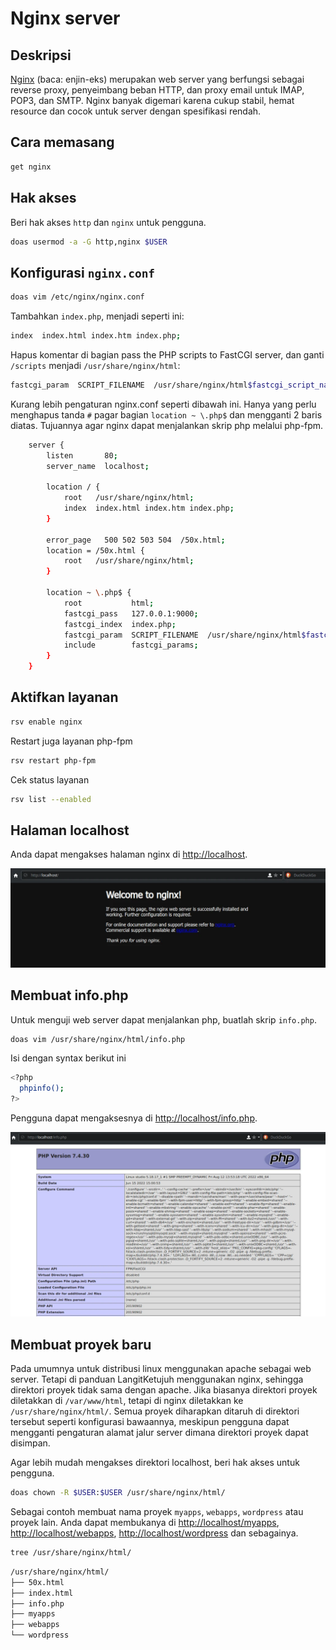 # Nginx server

## Deskripsi

[Nginx] (baca: enjin-eks) merupakan web server yang berfungsi sebagai reverse proxy, penyeimbang beban HTTP, dan proxy email untuk IMAP, POP3, dan SMTP. Nginx banyak digemari karena cukup stabil, hemat resource dan cocok untuk server dengan spesifikasi rendah.

## Cara memasang

```sh
get nginx
```

## Hak akses

Beri hak akses `http` dan `nginx` untuk pengguna.

```sh
doas usermod -a -G http,nginx $USER
```

## Konfigurasi `nginx.conf`

```sh
doas vim /etc/nginx/nginx.conf
```

Tambahkan `index.php`, menjadi seperti ini:

```sh
index  index.html index.htm index.php;
```

Hapus komentar di bagian pass the PHP scripts to FastCGI server, dan ganti `/scripts` menjadi `/usr/share/nginx/html`:

```sh
fastcgi_param  SCRIPT_FILENAME  /usr/share/nginx/html$fastcgi_script_name;
```

Kurang lebih pengaturan nginx.conf seperti dibawah ini. Hanya yang perlu menghapus tanda `#` pagar bagian `location ~ \.php$` dan mengganti 2 baris diatas. Tujuannya agar nginx dapat menjalankan skrip php melalui php-fpm.

```sh
    server {
        listen       80;
        server_name  localhost;

        location / {
            root   /usr/share/nginx/html;
            index  index.html index.htm index.php;
        }

        error_page   500 502 503 504  /50x.html;
        location = /50x.html {
            root   /usr/share/nginx/html;
        }

        location ~ \.php$ {
            root           html;
            fastcgi_pass   127.0.0.1:9000;
            fastcgi_index  index.php;
            fastcgi_param  SCRIPT_FILENAME  /usr/share/nginx/html$fastcgi_script_name;
            include        fastcgi_params;
        }
    }
```

## Aktifkan layanan

```sh
rsv enable nginx
```

Restart juga layanan php-fpm

```sh
rsv restart php-fpm
```

Cek status layanan

```sh
rsv list --enabled
```

## Halaman localhost

Anda dapat mengakses halaman nginx di <http://localhost>.

![Nginx LangitKetujuh](../../media/image/nginx-langitketujuh-id-1.webp)

## Membuat info.php

Untuk menguji web server dapat menjalankan php, buatlah skrip `info.php`.

```sh
doas vim /usr/share/nginx/html/info.php
```

Isi dengan syntax berikut ini

```sh
<?php
  phpinfo();
?>
```

Pengguna dapat mengaksesnya di <http://localhost/info.php>.

![PHP info LangitKetujuh](../../media/image/php-info-langitketujuh-id.webp)

## Membuat proyek baru

Pada umumnya untuk distribusi linux menggunakan apache sebagai web server. Tetapi di panduan LangitKetujuh menggunakan nginx, sehingga direktori proyek tidak sama dengan apache. Jika biasanya direktori proyek diletakkan di `/var/www/html`, tetapi di nginx diletakkan ke `/usr/share/nginx/html/`. Semua proyek diharapkan ditaruh di direktori tersebut seperti konfigurasi bawaannya, meskipun pengguna dapat mengganti pengaturan alamat jalur server dimana direktori proyek dapat disimpan.

Agar lebih mudah mengakses direktori localhost, beri hak akses untuk pengguna.

```sh
doas chown -R $USER:$USER /usr/share/nginx/html/
```

Sebagai contoh membuat nama proyek `myapps`, `webapps`, `wordpress` atau proyek lain. Anda dapat membukanya di <http://localhost/myapps>, <http://localhost/webapps>, <http://localhost/wordpress> dan sebagainya.

```sh
tree /usr/share/nginx/html/
```

```sh
/usr/share/nginx/html/
├── 50x.html
├── index.html
├── info.php
├── myapps
├── webapps
└── wordpress
```

[Nginx]:https://nginx.org/
